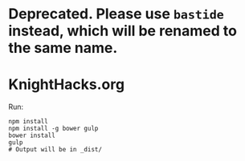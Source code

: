 # Deprecated. Please use `bastide` instead, which will be renamed to the same name.
# KnightHacks.org

Run:
```
npm install
npm install -g bower gulp
bower install
gulp
# Output will be in _dist/
```
